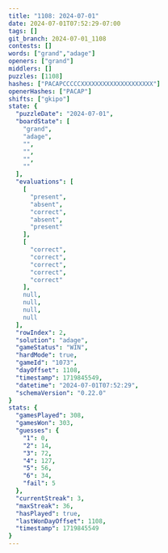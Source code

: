 ```yaml
---
title: "1108: 2024-07-01"
date: 2024-07-01T07:52:29-07:00
tags: []
git_branch: 2024-07-01_1108
contests: []
words: ["grand","adage"]
openers: ["grand"]
middlers: []
puzzles: [1108]
hashes: ["PACAPCCCCCXXXXXXXXXXXXXXXXXXXX"]
openerHashes: ["PACAP"]
shifts: ["gkipo"]
state: {
  "puzzleDate": "2024-07-01",
  "boardState": [
    "grand",
    "adage",
    "",
    "",
    "",
    ""
  ],
  "evaluations": [
    [
      "present",
      "absent",
      "correct",
      "absent",
      "present"
    ],
    [
      "correct",
      "correct",
      "correct",
      "correct",
      "correct"
    ],
    null,
    null,
    null,
    null
  ],
  "rowIndex": 2,
  "solution": "adage",
  "gameStatus": "WIN",
  "hardMode": true,
  "gameId": "1073",
  "dayOffset": 1108,
  "timestamp": 1719845549,
  "datetime": "2024-07-01T07:52:29",
  "schemaVersion": "0.22.0"
}
stats: {
  "gamesPlayed": 308,
  "gamesWon": 303,
  "guesses": {
    "1": 0,
    "2": 14,
    "3": 72,
    "4": 127,
    "5": 56,
    "6": 34,
    "fail": 5
  },
  "currentStreak": 3,
  "maxStreak": 36,
  "hasPlayed": true,
  "lastWonDayOffset": 1108,
  "timestamp": 1719845549
}
---
```

<!-- more -->
